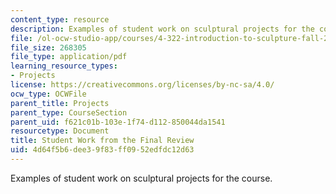```yaml
---
content_type: resource
description: Examples of student work on sculptural projects for the course.
file: /ol-ocw-studio-app/courses/4-322-introduction-to-sculpture-fall-2003/4d64f5b6dee39f83ff0952edfdc12d63_sanjitfinal.pdf
file_size: 268305
file_type: application/pdf
learning_resource_types:
- Projects
license: https://creativecommons.org/licenses/by-nc-sa/4.0/
ocw_type: OCWFile
parent_title: Projects
parent_type: CourseSection
parent_uid: f621c01b-103e-1f74-d112-850044da1541
resourcetype: Document
title: Student Work from the Final Review
uid: 4d64f5b6-dee3-9f83-ff09-52edfdc12d63
---
```

Examples of student work on sculptural projects for the course.